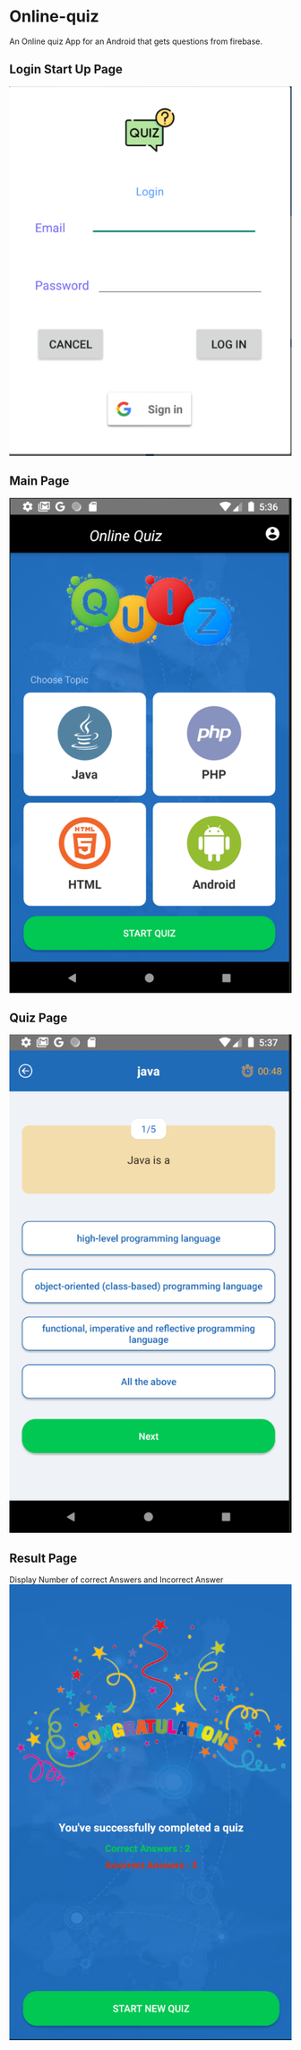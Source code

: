 # Online-quiz

An Online quiz App for an Android that gets questions from firebase.

## Login Start Up Page
![alt text](./Assets/Login.png)

## Main Page
![alt text](./Assets/MainPage.png)

## Quiz Page
![alt text](./Assets/QuizPage.png)

## Result Page
Display Number of correct Answers and Incorrect Answer
![alt text](./Assets/ResultPage.png)